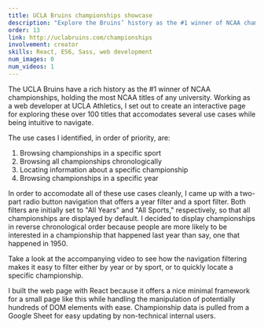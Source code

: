```yaml
---
title: UCLA Bruins championships showcase
description: "Explore the Bruins’ history as the #1 winner of NCAA championships"
order: 13
link: http://uclabruins.com/championships
involvement: creator
skills: React, ES6, Sass, web development
num_images: 0
num_videos: 1
---
```


The UCLA Bruins have a rich history as the #1 winner of NCAA championships, holding the most NCAA titles of any university. Working as a web developer at UCLA Athletics, I set out to create an interactive page for exploring these over 100 titles that accomodates several use cases while being intuitive to navigate.

The use cases I identified, in order of priority, are:

1. Browsing championships in a specific sport
2. Browsing all championships chronologically
4. Locating information about a specific championship
3. Browsing championships in a specific year

In order to accomodate all of these use cases cleanly, I came up with a two-part radio button navigation that offers a year filter and a sport filter. Both filters are initially set to "All Years" and "All Sports," respectively, so that all championships are displayed by default. I decided to display championships in reverse chronological order because people are more likely to be interested in a championship that happened last year than say, one that happened in 1950.

Take a look at the accompanying video to see how the navigation filtering makes it easy to filter either by year or by sport, or to quickly locate a specific championship.

I built the web page with React because it offers a nice minimal framework for a small page like this while handling the manipulation of potentially hundreds of DOM elements with ease. Championship data is pulled from a Google Sheet for easy updating by non-technical internal users.
